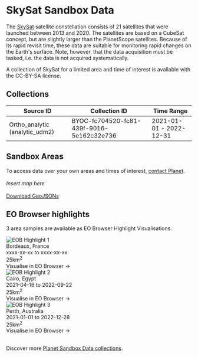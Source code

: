 # SkySat Sandbox Data
<!---
TODO: add links
-->

<p>The <a href="https://www.planet.com/products/planet-imagery/">SkySat</a> satellite constellation consists of 21 satellites that were launched between 2013 and 2020. The satellites are based on a CubeSat concept, but are slightly larger than the PlanetScope satellites. Because of its rapid revisit time, these data are suitable for monitoring rapid changes on the Earth's surface. Note, however, that the data acquisition must be tasked, i.e. the data is not acquired systematically.
</p>

<p>A collection of SkySat for a limited area and time of interest is available with the CC-BY-SA license.</p>


## Collections
<table>
  <thead>
    <tr>
      <th>Source ID</th>
      <th>Collection ID</th>
      <th>Time Range</th>
    </tr>
  </thead>
  <tbody>
    <tr>
      <td>Ortho_analytic (analytic_udm2)</td>
      <td>BYOC-fc704520-fc81-439f-9016-5e162c32e736</td>
      <td>2021-01-01 - 2022-12-31</td>
    </tr>
   </tbody>
</table>

## Sandbox Areas
To access data over your own areas and times of interest, [contact Planet](https://www.planet.com/contact-sales/#contact-sales).
<br><br>
*Insert map here*
<br><br>
[Download GeoJSONs]()


## EO Browser highlights
3 area samples are available as EO Browser Highlight Visualisations.
<br>
<div class="container33">
    <div class="image-card">
        <img src="skysat.png" alt="EOB Highlight 1" class="imagette">
         <div class="info">
            <div class="title">Bordeaux, France</div>
            <div class="text">
                xxxx-xx-xx to xxxx-xx-xx<br>
                25km<sup>2</sup>
            </div>
            <div class="eob-link">Visualise in EO Browser -></div>
        </div>
    </div>
    <div class="image-card">
        <img src="skysat.png" alt="EOB Highlight 2" class="imagette">
        <div class="info">
            <div class="title">Cairo, Egypt</div>
            <div class="text">
                2021-04-16 to 2022-09-22<br>
                25km<sup>2</sup>
            </div>
            <div class="eob-link">Visualise in EO Browser -></div>
        </div>
    </div>
    <div class="image-card">
        <img src="skysat.png" alt="EOB Highlight 3" class="imagette">
        <div class="info">
            <div class="title">Perth, Australia</div>
            <div class="text">
                2021-01-01 to 2022-12-28<br>
                25km<sup>2</sup>
            </div>
            <div class="eob-link">Visualise in EO Browser -></div>
        </div>
    </div>
</div>
<br>
<!---
TODO: add link
-->

Discover more [Planet Sandbox Data collections]().
